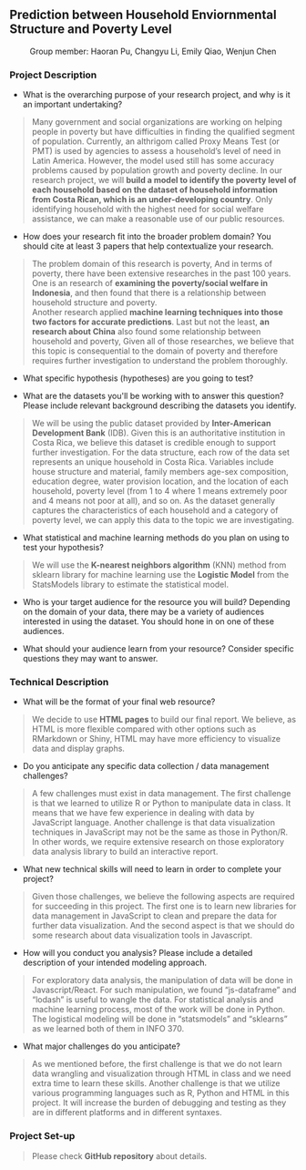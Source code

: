 ## Prediction between Household Enviornmental Structure and Poverty Level
<p align="center">
  Group member: Haoran Pu, Changyu Li, Emily Qiao, Wenjun Chen
</p>

### Project Description
* What is the overarching purpose of your research project, and why is it an important undertaking?
> Many government and social organizations are working on helping people in poverty but have difficulties in finding the qualified segment of population. Currently, an althrigom called Proxy Means Test (or PMT) is used by agencies to assess a household’s level of need in Latin America. However, the model used still has some accuracy problems caused by population growth and poverty decline. In our research project, we will **build a model to identify the poverty level of each household based on the dataset of household information from Costa Rican, which is an under-developing country**. Only identifying household with the highest need for social welfare assistance, we can make a reasonable use of our public resources.

* How does your research fit into the broader problem domain? You should cite at least 3 papers that help contextualize your research. 
> The problem domain of this research is poverty, And in terms of poverty, there have been extensive researches in the past 100 years. One is an research of **examining the poverty/social welfare in Indonesia**, and then found that there is a relationship between household structure and poverty.  
Another research applied **machine learning techniques into those two factors for accurate predictions**. Last but not the least, **an research about China** also found some relationship between household and poverty, Given all of those researches, we believe that this topic is consequential to the domain of poverty and therefore requires further investigation to understand the problem thoroughly. 

* What specific hypothesis (hypotheses) are you going to test?
> 

* What are the datasets you'll be working with to answer this question? Please include relevant background describing the datasets you identify.
> We will be using the public dataset provided by **Inter-American Development Bank** (IDB). Given this is an authoritative institution in Costa Rica, we believe this dataset is credible enough to support further investigation.
> For the data structure, each row of the data set represents an unique household in Costa Rica. Variables include house structure and material, family members age-sex composition, education degree, water provision location, and the location of each household, poverty level (from 1 to 4 where 1 means extremely poor and 4 means not poor at all), and so on. As the dataset generally captures the characteristics of each household and a category of poverty level, we can apply this data to the topic we are investigating.

* What statistical and machine learning methods do you plan on using to test your hypothesis?
> We will use the **K-nearest neighbors algorithm** (KNN) method from sklearn library for machine learning use the **Logistic Model** from the StatsModels library to estimate the statistical model. 

* Who is your target audience for the resource you will build? Depending on the domain of your data, there may be a variety of audiences interested in using the dataset. You should hone in on one of these audiences.
>

* What should your audience learn from your resource? Consider specific questions they may want to answer.
> 

### Technical Description

* What will be the format of your final web resource?
> We decide to use **HTML pages** to build our final report. We believe, as HTML is more flexible compared with other options such as RMarkdown or Shiny, HTML may have more efficiency to visualize data and display graphs.

* Do you anticipate any specific data collection / data management challenges?
> A few challenges must exist in data management. The first challenge is that we learned to utilize R or Python to manipulate data in class. It means that we have few experience in dealing with data by JavaScript language. Another challenge is that data visualization techniques in JavaScript may not be the same as those in Python/R. In other words, we require extensive research on those exploratory data analysis library to build an interactive report.

* What new technical skills will need to learn in order to complete your project?
> Given those challenges, we believe the following aspects are required for succeeding in this project. The first one is to learn new libraries for data management in JavaScript to clean and prepare the data for further data visualization. And the second aspect is that we should do some research about data visualization tools in Javascript.

* How will you conduct you analysis? Please include a detailed description of your intended modeling approach. 
> For exploratory data analysis, the manipulation of data will be done in Javascript/React. For such manipulation, we found “js-dataframe” and “lodash” is useful to wangle the data. For statistical analysis and machine learning process, most of the work will be done in Python. The logistical modeling will be done in “statsmodels” and “sklearns” as we learned both of them in INFO 370.
    
* What major challenges do you anticipate? 
> As we mentioned before, the first challenge is that we do not learn data wrangling and visualization through HTML in class and we need extra time to learn these skills. Another challenge is that we utilize various programming languages such as R, Python and HTML in this project. It will increase the burden of debugging and testing as they are in different platforms and in different syntaxes.

### Project Set-up
> Please check **GitHub repository** about details. 